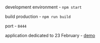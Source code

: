 development environment - `npm start`

build production - `npm run build`

port - `8444`

application dedicated to 23 February - [demo](http://feb23.everpoint.ru/)


